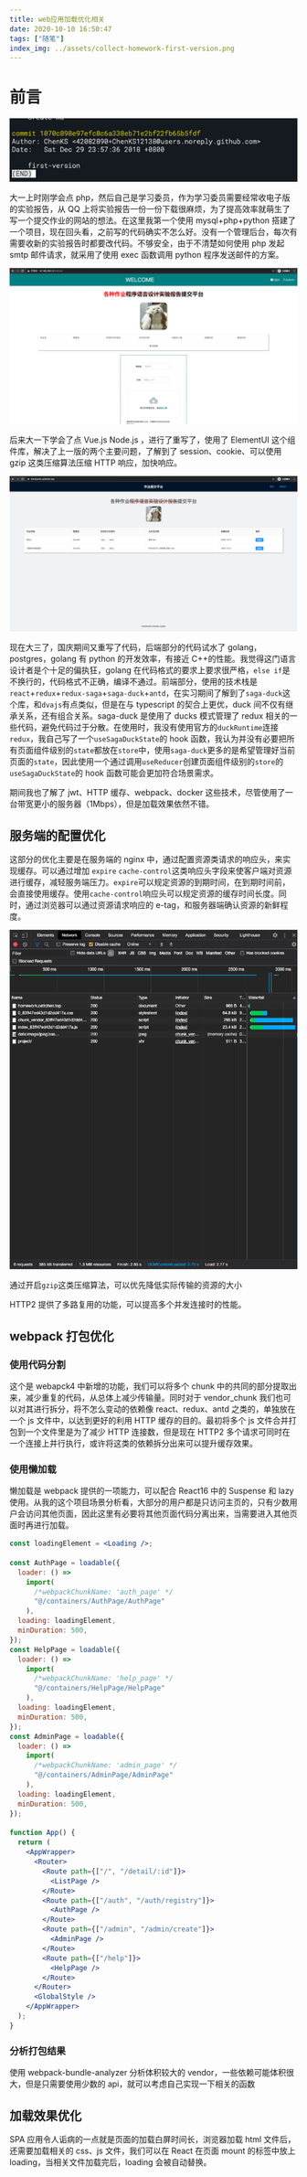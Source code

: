 ```yaml
---
title: web应用加载优化相关
date: 2020-10-10 16:50:47
tags: ["随笔"]
index_img: ../assets/collect-homework-first-version.png
---
```


# 前言

![first-version](../assets/collect-homework-first-version.png)

大一上时刚学会点 php，然后自己是学习委员，作为学习委员需要经常收电子版的实验报告，从 QQ 上将实验报告一份一份下载很麻烦，为了提高效率就萌生了写一个提交作业的网站的想法。在这里我第一个使用 mysql+php+python 搭建了一个项目，现在回头看，之前写的代码确实不怎么好。没有一个管理后台，每次有需要收新的实验报告时都要改代码。不够安全，由于不清楚如何使用 php 发起 smtp 邮件请求，就采用了使用 exec 函数调用 python 程序发送邮件的方案。

![collect-homework-second-version](../assets/collect-homework-2.png)

后来大一下学会了点 Vue.js Node.js ，进行了重写了，使用了 ElementUI 这个组件库，解决了上一版的两个主要问题，了解到了 session、cookie、可以使用 gzip 这类压缩算法压缩 HTTP 响应，加快响应。

![collect-homework-3](../assets/collect-homework-3.png)

现在大三了，国庆期间又重写了代码，后端部分的代码试水了 golang，postgres，golang 有 python 的开发效率，有接近 C++的性能。我觉得这门语言设计者是个十足的偏执狂，golang 在代码格式的要求上要求很严格，`else if`是不换行的，代码格式不正确，编译不通过。前端部分，使用的技术栈是`react`+`redux`+`redux-saga`+`saga-duck`+`antd`，在实习期间了解到了`saga-duck`这个库，和`dvajs`有点类似，但是在与 typescript 的契合上更优，duck 间不仅有继承关系，还有组合关系。saga-duck 是使用了 ducks 模式管理了 redux 相关的一些代码，避免代码过于分散。在使用时，我没有使用官方的`duckRuntime`连接`redux`，我自己写了一个`useSagaDuckState`的 hook 函数，我认为并没有必要把所有页面组件级别的`state`都放在`store`中，使用`saga-duck`更多的是希望管理好当前页面的`state`，因此使用一个通过调用`useReducer`创建页面组件级别的`store`的`useSagaDuckState`的 hook 函数可能会更加符合场景需求。

期间我也了解了 jwt、HTTP 缓存、webpack、docker 这些技术，尽管使用了一台带宽更小的服务器（1Mbps），但是加载效果依然不错。

## 服务端的配置优化

这部分的优化主要是在服务端的 nginx 中，通过配置资源类请求的响应头，来实现缓存。可以通过增加 `expire` `cache-control`这类响应头字段来使客户端对资源进行缓存，减轻服务端压力。`expire`可以规定资源的到期时间，在到期时间前，会直接使用缓存。使用`cache-control`响应头可以规定资源的缓存时间长度。同时，通过浏览器可以通过资源请求响应的 e-tag，和服务器端确认资源的新鲜程度。

![collect-homework-http-cache.png](../assets/collect-homework-http-cache.png)

通过开启`gzip`这类压缩算法，可以优先降低实际传输的资源的大小

HTTP2 提供了多路复用的功能，可以提高多个并发连接时的性能。

## webpack 打包优化

### 使用代码分割

这个是 webapck4 中新增的功能，我们可以将多个 chunk 中的共同的部分提取出来，减少重复的代码，从总体上减少传输量。同时对于 vendor_chunk 我们也可以对其进行拆分，将不怎么变动的依赖像 react、redux、antd 之类的，单独放在一个 js 文件中，以达到更好的利用 HTTP 缓存的目的。最初将多个 js 文件合并打包到一个文件里是为了减少 HTTP 连接数，但是现在 HTTP2 多个请求可同时在一个连接上并行执行，或许将这类的依赖拆分出来可以提升缓存效果。

### 使用懒加载

懒加载是 webpack 提供的一项能力，可以配合 React16 中的 Suspense 和 lazy 使用。从我的这个项目场景分析看，大部分的用户都是只访问主页的，只有少数用户会访问其他页面，因此这里有必要将其他页面代码分离出来，当需要进入其他页面时再进行加载。

```jsx
const loadingElement = <Loading />;

const AuthPage = loadable({
  loader: () =>
    import(
      /*webpackChunkName: 'auth_page' */
      "@/containers/AuthPage/AuthPage"
    ),
  loading: loadingElement,
  minDuration: 500,
});
const HelpPage = loadable({
  loader: () =>
    import(
      /*webpackChunkName: 'help_page' */
      "@/containers/HelpPage/HelpPage"
    ),
  loading: loadingElement,
  minDuration: 500,
});
const AdminPage = loadable({
  loader: () =>
    import(
      /*webpackChunkName: 'admin_page' */
      "@/containers/AdminPage/AdminPage"
    ),
  loading: loadingElement,
  minDuration: 500,
});

function App() {
  return (
    <AppWrapper>
      <Router>
        <Route path={["/", "/detail/:id"]}>
          <ListPage />
        </Route>
        <Route path={["/auth", "/auth/registry"]}>
          <AuthPage />
        </Route>
        <Route path={["/admin", "/admin/create"]}>
          <AdminPage />
        </Route>
        <Route path={["/help"]}>
          <HelpPage />
        </Route>
      </Router>
      <GlobalStyle />
    </AppWrapper>
  );
}
```

### 分析打包结果

使用 webpack-bundle-analyzer 分析体积较大的 vendor，一些依赖可能体积很大，但是只需要使用少数的 api，就可以考虑自己实现一下相关的函数

## 加载效果优化

SPA 应用令人诟病的一点就是页面的加载白屏时间长，浏览器加载 html 文件后，还需要加载相关的 css、js 文件，我们可以在 React 在页面 mount 的标签中放上 loading，当相关文件加载完后，loading 会被自动替换。
